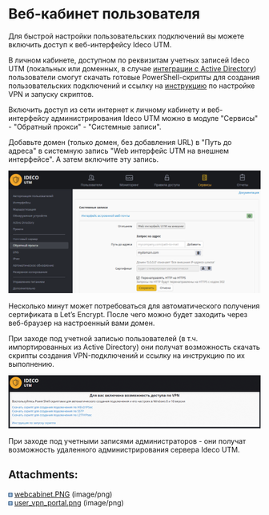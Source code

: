 # Веб-кабинет пользователя

Для быстрой настройки пользовательских подключений вы можете включить
доступ к веб-интерфейсу Ideco UTM.

В личном кабинете, доступном по реквизитам учетных записей Ideco UTM
(локальных или доменных, в случае [интеграции с Active Directory](./Интеграция_с_Active_Directory.md)) пользователи смогут
скачать готовые PowerShell-скрипты для создания пользовательских
подключений и ссылку на
[инструкцию](./Инструкция_по_запуску_PowerShell-скриптов.md)
по настройке VPN и запуску скриптов.

Включить доступ из сети интернет к личному кабинету и веб-интерфейсу
администрирования Ideco UTM можно в модуле "Сервисы" - "Обратный
прокси" - "Системные записи".

Добавьте домен (только домен, без добавления URL) в "Путь до адреса" в
системную запись "Web интерфейс UTM на внешнем интерфейсе". А затем
включите эту запись.

![](attachments/17072149/17072193.png)

Несколько минут может потребоваться для автоматического получения
сертификата в Let’s Encrypt. После чего можно будет заходить
через веб-браузер на настроенный вами домен.

При заходе под учетной записью пользователей (в т.ч. импортированных из
Active Directory) они получат возможность скачать скрипты создания
VPN-подключений и ссылку на инструкцию по их выполнению.

![](attachments/17072149/17072195.png)

При заходе под учетными записями администраторов - они получат
возможность удаленного администрирования сервера Ideco UTM.

<div class="pageSectionHeader">

## Attachments:

</div>

<div class="greybox" data-align="left">

![](images/icons/bullet_blue.gif)
[webcabinet.PNG](attachments/17072149/17072193.png) (image/png)  
![](images/icons/bullet_blue.gif)
[user\_vpn\_portal.png](attachments/17072149/17072195.png) (image/png)  

</div>
